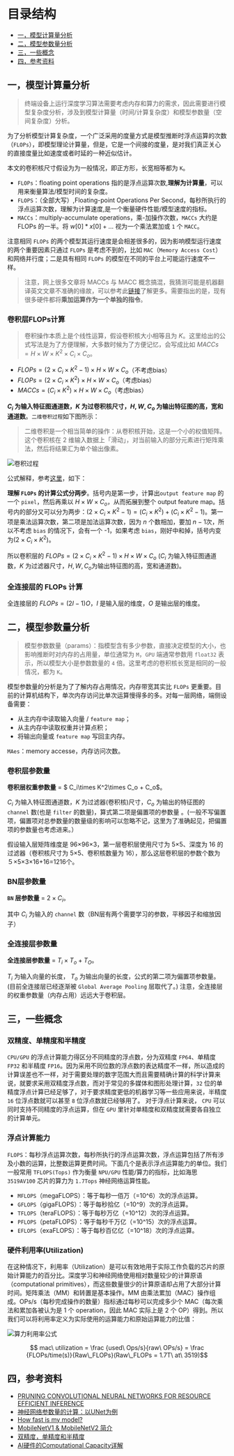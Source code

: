 # 目录结构

* [一，模型计算量分析](#一，模型计算量分析)
* [二，模型参数量分析](#二，模型参数量分析)
* [三，一些概念](#三，一些概念)
* [四，参考资料](#四，参考资料)

## 一，模型计算量分析

> 终端设备上运行深度学习算法需要考虑内存和算力的需求，因此需要进行模型复杂度分析，涉及到模型计算量（时间/计算复杂度）和模型参数量（空间复杂度）分析。

为了分析模型计算复杂度，一个广泛采用的度量方式是模型推断时浮点运算的次数 （`FLOPs`），即模型理论计算量，但是，它是一个间接的度量，是对我们真正关心的直接度量比如速度或者时延的一种近似估计。

本文的卷积核尺寸假设为为一般情况，即正方形，长宽相等都为 `K`。

+ `FLOPs`：floating point operations 指的是浮点运算次数,**理解为计算量**，可以用来衡量算法/模型时间的复杂度。
+ `FLOPS`：（全部大写）,Floating-point Operations Per Second，每秒所执行的浮点运算次数，理解为计算速度,是一个衡量硬件性能/模型速度的指标。
+ `MACCs`：multiply-accumulate operations，乘-加操作次数，`MACCs` 大约是 FLOPs 的一半。将 $w[0]*x[0] + ...$ 视为一个乘法累加或 `1` 个 `MACC`。

注意相同 `FLOPs` 的两个模型其运行速度是会相差很多的，因为影响模型运行速度的两个重要因素只通过 `FLOPs` 是考虑不到的，比如 `MAC`（`Memory Access Cost`）和网络并行度；二是具有相同 `FLOPs` 的模型在不同的平台上可能运行速度不一样。

> 注意，网上很多文章将 MACCs 与 MACC 概念搞混，我猜测可能是机器翻译英文文章不准确的缘故，可以参考此[链接](http://machinethink.net/blog/how-fast-is-my-model/)了解更多。需要指出的是，现有很多硬件都将**乘加运算作为一个单独的指令**。

### 卷积层FLOPs计算

> 卷积操作本质上是个线性运算，假设卷积核大小相等且为 $K$。这里给出的公式写法是为了方便理解，大多数时候为了方便记忆，会写成比如 $MACCs = H \times W \times K^2 \times C_i \times C_o$。

+ $FLOPs=(2\times C_i\times K^2-1)\times H\times W\times C_o$（不考虑bias）
+ $FLOPs=(2\times C_i\times K^2)\times H\times W\times C_o$（考虑bias）
+ $MACCs=(C_i\times K^2)\times H\times W\times C_o$（考虑bias）

**$C_i$ 为输入特征图通道数，$K$ 为过卷积核尺寸，$H,W,C_o$ 为输出特征图的高，宽和通道数**。`二维卷积过程`如下图所示：

> 二维卷积是一个相当简单的操作：从卷积核开始，这是一个小的权值矩阵。这个卷积核在 2 维输入数据上「滑动」，对当前输入的部分元素进行矩阵乘法，然后将结果汇为单个输出像素。

![卷积过程](../images/二维卷积操作动态图.gif)

公式解释，参考[这里](https://zhuanlan.zhihu.com/p/70306015?utm_source=wechat_session&utm_medium=social&utm_oi=571954943427219456)，如下：

**理解 `FLOPs` 的计算公式分两步**。括号内是第一步，计算出`output feature map` 的一个 `pixel`，然后再乘以 $H\times W\times C_o$，从而拓展到整个 output feature map。括号内的部分又可以分为两步：$(2\times C_i\times K^2-1)=(C_i\times K^2) + (C_i\times K^2-1)$。第一项是乘法运算次数，第二项是加法运算次数，因为 $n$ 个数相加，要加 $n-1$次，所以不考虑 `bias` 的情况下，会有一个 -1，如果考虑 `bias`，刚好中和掉，括号内变为$(2\times C_i\times K^2)$。

所以卷积层的 $FLOPs=(2\times C_{i}\times K^2-1)\times H\times W\times C_o$ ($C_i$ 为输入特征图通道数，$K$ 为过滤器尺寸，$H, W, C_o$为输出特征图的高，宽和通道数)。

### 全连接层的 FLOPs 计算

全连接层的 $FLOPs = (2I − 1)O$，$I$ 是输入层的维度，$O$ 是输出层的维度。

## 二，模型参数量分析

> 模型参数数量（params）：指模型含有多少参数，直接决定模型的大小，也影响推断时对内存的占用量，单位通常为 `M`，`GPU` 端通常参数用 `float32` 表示，所以模型大小是参数数量的 `4` 倍。这里考虑的卷积核长宽是相同的一般情况，都为 `K`。

模型参数量的分析是为了了解内存占用情况，内存带宽其实比 `FLOPs` 更重要。目前的计算机结构下，单次内存访问比单次运算慢得多的多。对每一层网络，端侧设备需要：

+ 从主内存中读取输入向量 / `feature map`；
+ 从主内存中读取权重并计算点积；
+ 将输出向量或 `feature map` 写回主内存。

`MAes`：memory accesse，内存访问次数。

### 卷积层参数量

**卷积层权重参数量**  =  $ C_i\times K^2\times C_o + C_o$。

$C_i$ 为输入特征图通道数，$K$ 为过滤器(卷积核)尺寸，$C_o$ 为输出的特征图的 `channel` 数(也是 `filter` 的数量)，算式第二项是偏置项的参数量 。(一般不写偏置项，偏置项对总参数量的数量级的影响可以忽略不记，这里为了准确起见，把偏置项的参数量也考虑进来。）

假设输入层矩阵维度是 96×96×3，第一层卷积层使用尺寸为 5×5、深度为 16 的过滤器（卷积核尺寸为 5×5、卷积核数量为 16），那么这层卷积层的参数个数为 ５×5×3×16+16=1216个。

### BN层参数量

**`BN` 层参数量** =  $2\times C_i$。

其中 $C_i$ 为输入的 `channel` 数（BN层有两个需要学习的参数，平移因子和缩放因子）

### 全连接层参数量

**全连接层参数量** =  $T_i\times T_o + T_O$。

$T_i$ 为输入向量的长度， $T_o$ 为输出向量的长度，公式的第二项为偏置项参数量。(目前全连接层已经逐渐被 `Global Average Pooling` 层取代了。) 注意，全连接层的权重参数量（内存占用）远远大于卷积层。

## 三，一些概念

### 双精度、单精度和半精度

`CPU/GPU` 的浮点计算能力得区分不同精度的浮点数，分为双精度 `FP64`、单精度 `FP32` 和半精度 `FP16`。因为采用不同位数的浮点数的表达精度不一样，所以造成的计算误差也不一样，对于需要处理的数字范围大而且需要精确计算的科学计算来说，就要求采用双精度浮点数，而对于常见的多媒体和图形处理计算，`32` 位的单精度浮点计算已经足够了，对于要求精度更低的机器学习等一些应用来说，半精度 `16` 位浮点数就可以甚至 `8` 位浮点数就已经够用了。
对于浮点计算来说， `CPU` 可以同时支持不同精度的浮点运算，但在 `GPU` 里针对单精度和双精度就需要各自独立的计算单元。

### 浮点计算能力

`FLOPS`：每秒浮点运算次数，每秒所执行的浮点运算次数，浮点运算包括了所有涉及小数的运算，比整数运算更费时间。下面几个是表示浮点运算能力的单位。我们一般常用 `TFLOPS(Tops)` 作为衡量 `NPU/GPU` 性能/算力的指标，比如海思 `3519AV100` 芯片的算力为 `1.7Tops` 神经网络运算性能。

+ `MFLOPS`（megaFLOPS）：等于每秒一佰万（=10^6）次的浮点运算。
+ `GFLOPS`（gigaFLOPS）：等于每秒拾亿（=10^9）次的浮点运算。
+ `TFLOPS`（teraFLOPS）：等于每秒万亿（=10^12）次的浮点运算。
+ `PFLOPS`（petaFLOPS）：等于每秒千万亿（=10^15）次的浮点运算。
+ `EFLOPS`（exaFLOPS）：等于每秒百亿亿（=10^18）次的浮点运算。

### 硬件利用率(Utilization)

在这种情况下，利用率（Utilization）是可以有效地用于实际工作负载的芯片的原始计算能力的百分比。深度学习和神经网络使用相对数量较少的计算原语（computational primitives），而这些数量很少的计算原语却占用了大部分计算时间。矩阵乘法（MM）和转置是基本操作。MM 由乘法累加（MAC）操作组成。OPs/s（每秒完成操作的数量）指标通过每秒可以完成多少个 MAC（每次乘法和累加各被认为是 1 个 operation，因此 MAC 实际上是 2 个 OP）得到。所以我们可以将利用率定义为实际使用的运算能力和原始运算能力的比值：

![算力利用率公式](../images/算力利用率计算公式.png)

$$ mac\ utilization = \frac {used\ Ops/s}{raw\ OPs/s} = \frac {FLOPs/time(s)}{Raw\_FLOPs}(Raw\_FLOPs = 1.7T\ at\ 3519)$$

## 四，参考资料

+ [PRUNING CONVOLUTIONAL NEURAL NETWORKS FOR RESOURCE EFFICIENT INFERENCE](https://arxiv.org/pdf/1611.06440.pdf)
+ [神经网络参数量的计算：以UNet为例](https://zhuanlan.zhihu.com/p/57437131)
+ [How fast is my model?](http://machinethink.net/blog/how-fast-is-my-model/)
+ [MobileNetV1 & MobileNetV2 简介](https://blog.csdn.net/mzpmzk/article/details/82976871)
+ [双精度，单精度和半精度](https://blog.csdn.net/sinat_24143931/article/details/78557852?utm_medium=distribute.pc_relevant_t0.none-task-blog-BlogCommendFromMachineLearnPai2-1.nonecase&depth_1-utm_source=distribute.pc_relevant_t0.none-task-blog-BlogCommendFromMachineLearnPai2-1.nonecase)
+ [AI硬件的Computational Capacity详解](https://zhuanlan.zhihu.com/p/27836831)
